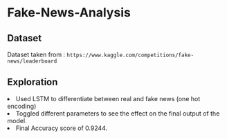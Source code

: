 # Fake-News-Analysis


## Dataset
Dataset taken from : 
`https://www.kaggle.com/competitions/fake-news/leaderboard`

## Exploration
<li> Used LSTM to differentiate between real and fake news (one hot encoding)
<li> Toggled different parameters to see the effect on the final output of the model.
<li> Final Accuracy score of 0.9244.
